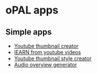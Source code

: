 # oPAL apps

## Simple apps

- [Youtube thumbnail creator](https://opal.withgoogle.com/?flow=drive:/1zK7YBCu04ZJcnzwo5gaqxaiHg6aFQAxx&mode=app&shared=true)
- [lEARN from youtube videos](https://opal.withgoogle.com/?flow=drive:/1bKYzqve-9MHL9X7N4GKDhw1EwS-An49W&shared=true&mode=app)
- [Youtube thumbnail style creator](https://opal.withgoogle.com/?flow=drive:/1T15XJMqZZdpbglYOlMj9E53VtHbp7Ydr&mode=app&shared=true)
- [Audio overview generator](https://opal.withgoogle.com/?flow=drive:/1jMlJj3exvP0wDMGYy4pSP_Blrdt0izAL&mode=app&shared=true)

